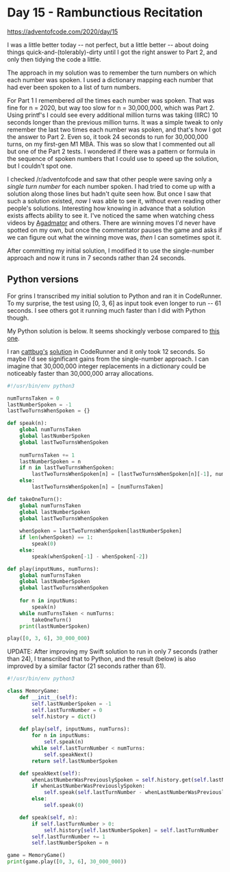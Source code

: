 # Day 15 - Rambunctious Recitation

<https://adventofcode.com/2020/day/15>

I was a little better today -- not perfect, but a little better -- about doing things quick-and-(tolerably)-dirty until I got the right answer to Part 2, and only then tidying the code a little.

The approach in my solution was to remember the turn numbers on which each number was spoken.  I used a dictionary mapping each number that had ever been spoken to a list of turn numbers.

For Part 1 I remembered *all* the times each number was spoken.  That was fine for n = 2020, but way too slow for n = 30,000,000, which was Part 2.  Using printf's I could see every additional million turns was taking (IIRC) 10 seconds longer than the previous million turns.  It was a simple tweak to only remember the last two times each number was spoken, and that's how I got the answer to Part 2.  Even so, it took 24 seconds to run for 30,000,000 turns, on my first-gen M1 MBA.  This was so slow that I commented out all but one of the Part 2 tests.  I wondered if there was a pattern or formula in the sequence of spoken numbers that I could use to speed up the solution, but I couldn't spot one.

I checked /r/adventofcode and saw that other people were saving only a *single turn number* for each number spoken.  I had tried to come up with a solution along those lines but hadn't quite seen how.  But once I saw that such a solution existed, *now* I was able to see it, without even reading other people's solutions.  Interesting how knowing in advance that a solution exists affects ability to see it.  I've noticed the same when watching chess videos by [Agadmator](https://www.youtube.com/c/AGADMATOR/videos) and others.  There are winning moves I'd never have spotted on my own, but once the commentator pauses the game and asks if we can figure out what the winning move was, *then* I can sometimes spot it.

After committing my initial solution, I modified it to use the single-number approach and now it runs in 7 seconds rather than 24 seconds.


## Python versions

For grins I transcribed my initial solution to Python and ran it in CodeRunner.  To my surprise, the test using [0, 3, 6] as input took even longer to run -- 61 seconds.  I see others got it running much faster than I did with Python though.

My Python solution is below.  It seems shockingly verbose compared to [this one](https://www.reddit.com/r/adventofcode/comments/kdf85p/2020_day_15_solutions/gfwh4vd/).

I ran [cattbug's](https://www.reddit.com/r/adventofcode/comments/kdf85p/2020_day_15_solutions/gfwfygk/) [solution](https://github.com/besasam/advent-of-code/blob/main/2020/15/15.py) in CodeRunner and it only took 12 seconds.  So maybe I'd see significant gains from the single-number approach.  I can imagine that 30,000,000 integer replacements in a dictionary could be noticeably faster than 30,000,000 array allocations.

```python
#!/usr/bin/env python3

numTurnsTaken = 0
lastNumberSpoken = -1
lastTwoTurnsWhenSpoken = {}

def speak(n):
	global numTurnsTaken
	global lastNumberSpoken
	global lastTwoTurnsWhenSpoken
	
	numTurnsTaken += 1
	lastNumberSpoken = n
	if n in lastTwoTurnsWhenSpoken:
		lastTwoTurnsWhenSpoken[n] = [lastTwoTurnsWhenSpoken[n][-1], numTurnsTaken]
	else:
		lastTwoTurnsWhenSpoken[n] = [numTurnsTaken]

def takeOneTurn():
	global numTurnsTaken
	global lastNumberSpoken
	global lastTwoTurnsWhenSpoken
	
	whenSpoken = lastTwoTurnsWhenSpoken[lastNumberSpoken]
	if len(whenSpoken) == 1:
		speak(0)
	else:
		speak(whenSpoken[-1] - whenSpoken[-2])

def play(inputNums, numTurns):
	global numTurnsTaken
	global lastNumberSpoken
	global lastTwoTurnsWhenSpoken
	
	for n in inputNums:
		speak(n)
	while numTurnsTaken < numTurns:
		takeOneTurn()
	print(lastNumberSpoken)

play([0, 3, 6], 30_000_000)
```
UPDATE: After improving my Swift solution to run in only 7 seconds (rather than 24), I transcribed that to Python, and the result (below) is also improved by a similar factor (21 seconds rather than 61).

```python
#!/usr/bin/env python3

class MemoryGame:
	def __init__(self):
		self.lastNumberSpoken = -1
		self.lastTurnNumber = 0
		self.history = dict()
	
	def play(self, inputNums, numTurns):
		for n in inputNums:
			self.speak(n)
		while self.lastTurnNumber < numTurns:
			self.speakNext()
		return self.lastNumberSpoken

	def speakNext(self):
		whenLastNumberWasPreviouslySpoken = self.history.get(self.lastNumberSpoken)
		if whenLastNumberWasPreviouslySpoken:
			self.speak(self.lastTurnNumber - whenLastNumberWasPreviouslySpoken)
		else:
			self.speak(0)

	def speak(self, n):
		if self.lastTurnNumber > 0:
			self.history[self.lastNumberSpoken] = self.lastTurnNumber
		self.lastTurnNumber += 1
		self.lastNumberSpoken = n

game = MemoryGame()
print(game.play([0, 3, 6], 30_000_000))
```
